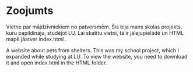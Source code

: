 # Zoojumts
Vietne par mājdzīvniekiem no patversmēm. Šis bija mans skolas projekts, kuru papildināju, studējot LU.
Lai skatītu vietni, tā ir jālejupielādē un HTML mapē jāatver index.html .

A website about pets from shelters. This was my school project, which I expanded while studying at LU.
To view the website, you need to download it and open index.html in the HTML folder.
